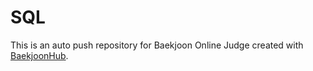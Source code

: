 # SQL
This is an auto push repository for Baekjoon Online Judge created with [BaekjoonHub](https://github.com/BaekjoonHub/BaekjoonHub).

